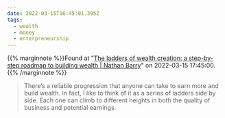 ```yaml
---
date: 2022-03-15T16:45:01.395Z
tags:
  - wealth
  - money
  - enterpreneurship
---
```

{{% marginnote %}}Found at "[The ladders of wealth creation: a step-by-step roadmap to building wealth | Nathan Barry](https://nathanbarry.com/wealth-creation/)" on 2022-03-15 17:45:00.{{% /marginnote %}}

> There’s a reliable progression that anyone can take to earn more and build wealth. In fact, I like to think of it as a series of ladders side by side. Each one can climb to different heights in both the quality of business and potential earnings.

